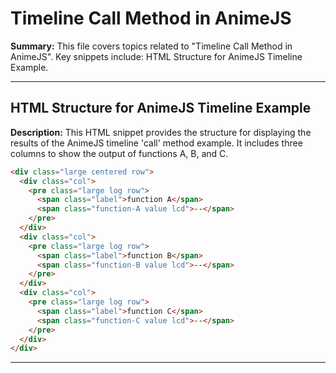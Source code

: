 # Timeline Call Method in AnimeJS

**Summary:** This file covers topics related to "Timeline Call Method in AnimeJS". Key snippets include: HTML Structure for AnimeJS Timeline Example.

---

## HTML Structure for AnimeJS Timeline Example

**Description:** This HTML snippet provides the structure for displaying the results of the AnimeJS timeline 'call' method example. It includes three columns to show the output of functions A, B, and C.

```html
<div class="large centered row">
  <div class="col">
    <pre class="large log row">
      <span class="label">function A</span>
      <span class="function-A value lcd">--</span>
    </pre>
  </div>
  <div class="col">
    <pre class="large log row">
      <span class="label">function B</span>
      <span class="function-B value lcd">--</span>
    </pre>
  </div>
  <div class="col">
    <pre class="large log row">
      <span class="label">function C</span>
      <span class="function-C value lcd">--</span>
    </pre>
  </div>
</div>
```

---